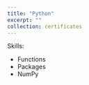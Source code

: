 ```yaml
---
title: "Python"
excerpt: ""
collection: certificates
---
```


Skills: 
- Functions 
- Packages
- NumPy
